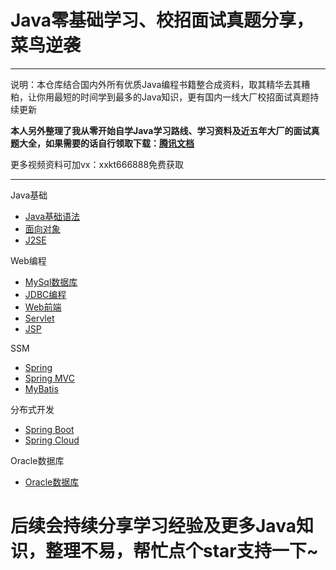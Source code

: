 # Java零基础学习、校招面试真题分享，菜鸟逆袭

---

说明：本仓库结合国内外所有优质Java编程书籍整合成资料，取其精华去其糟粕，让你用最短的时间学到最多的Java知识，更有国内一线大厂校招面试真题持续更新

**本人另外整理了我从零开始自学Java学习路线、学习资料及近五年大厂的面试真题大全，如果需要的话自行领取下载：[腾讯文档](https://docs.qq.com/doc/DZFh2bEVvaWh2UU9i)**

更多视频资料可加vx：xxkt666888免费获取

---

Java基础

- [Java基础语法](https://github.com/Java-Sober/study/blob/main/Java%E5%9F%BA%E7%A1%80/Java%E5%9F%BA%E7%A1%80%E8%AF%AD%E6%B3%95.md)
- [面向对象](https://github.com/Java-Sober/study/blob/main/Java%E5%9F%BA%E7%A1%80/%E9%9D%A2%E5%90%91%E5%AF%B9%E8%B1%A1.md)
- [J2SE](https://github.com/Java-Sober/study/blob/main/Java%E5%9F%BA%E7%A1%80/J2SE.md)

Web编程

- [MySql数据库](https://github.com/Java-Sober/study/blob/main/Web%E7%BC%96%E7%A8%8B/MySQL%E6%95%B0%E6%8D%AE%E5%BA%93.md)
- [JDBC编程](https://github.com/Java-Sober/study/blob/main/Web%E7%BC%96%E7%A8%8B/JDBC%E7%BC%96%E7%A8%8B.md)
- [Web前端](https://github.com/Java-Sober/study/blob/main/Web%E7%BC%96%E7%A8%8B/Web%E5%89%8D%E7%AB%AF.md)
- [Servlet](https://github.com/Java-Sober/study/blob/main/Web%E7%BC%96%E7%A8%8B/servlet.md)
- [JSP](https://github.com/Java-Sober/study/blob/main/Web%E7%BC%96%E7%A8%8B/JSP.md)

SSM

- [Spring](https://github.com/Java-Sober/study/blob/main/SSM/Spring.md)
- [Spring MVC](https://github.com/Java-Sober/study/blob/main/SSM/SpringMVC.md)
- [MyBatis](https://github.com/Java-Sober/study/blob/main/SSM/MyBatis.md)

分布式开发

- [Spring Boot](https://github.com/Java-Sober/study/blob/main/%E5%88%86%E5%B8%83%E5%BC%8F%E5%BC%80%E5%8F%91/Spring%20Boot.md)
- [Spring Cloud](https://github.com/Java-Sober/study/blob/main/%E5%88%86%E5%B8%83%E5%BC%8F%E5%BC%80%E5%8F%91/Spring%20Cloud.md)

Oracle数据库

- [Oracle数据库](https://github.com/Java-Sober/study/blob/main/Oracle%E6%95%B0%E6%8D%AE%E5%BA%93/Oracle%E6%95%B0%E6%8D%AE%E5%BA%93.md)

# 后续会持续分享学习经验及更多Java知识，整理不易，帮忙点个star支持一下~
